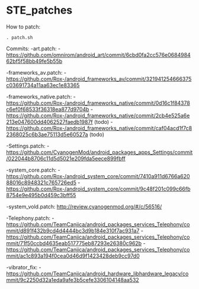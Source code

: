 STE_patches
===========

How to patch:

    . patch.sh
    


Commits:
-art.patch: 
    -https://github.com/omnirom/android_art/commit/6cbd0fa2cc576e068498462bf5f58bb49fe5b55b

-frameworks_av.patch: 
    -https://github.com/Rox-/android_frameworks_av/commit/321941254666375c03691734a11aa63ec1e83365

-frameworks_native.patch: 
    -https://github.com/Rox-/android_frameworks_native/commit/0d16c1f84378c6ef0f68533f36318ea877d9704b
    -https://github.com/Rox-/android_frameworks_native/commit/2cb4e525a6e213e047600dd4062527faedb1987f (todo)
    -https://github.com/Rox-/android_frameworks_native/commit/caf04acd1f7c82368025c6b3ae75113d5e60527a (todo)

-Settings.patch: 
    -https://github.com/CyanogenMod/android_packages_apps_Settings/commit/022044b8706c11d5d5021e209fda5eece899fbff

-system_core.patch:
    -https://github.com/Rox-/android_system_core/commit/7410a911d6766a62088016c8948321c765726ed5
    -https://github.com/Rox-/android_system_core/commit/9c48f201c099c66fb8754e9e495b0d459c3bff55
    
-system_vold.patch: http://review.cyanogenmod.org/#/c/56516/

-Telephony.patch: 
    -https://github.com/TeamCanjica/android_packages_services_Telephony/commit/d891f432b9cd4d4444bc3d9b184e310f7ac931a7
    -https://github.com/TeamCanjica/android_packages_services_Telephony/commit/71f50ccbd4635eab517775eb87293e26380c962b
    -https://github.com/TeamCanjica/android_packages_services_Telephony/commit/ac1c893a194f0cea0d46d9f1423428deb9cc97d0
    
-vibrator_fix: 
    -https://github.com/TeamCanjica/android_hardware_libhardware_legacy/commit/9c2250d32a1eda9afe3b5cefe3306104148aa532

